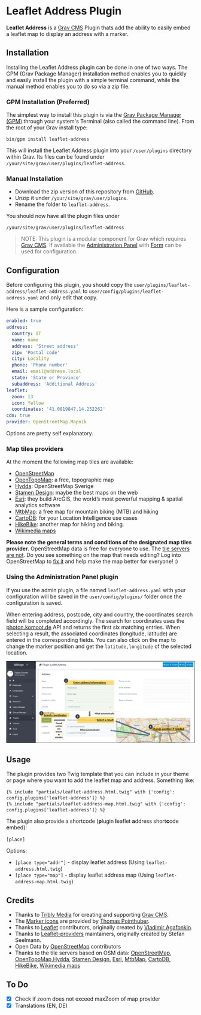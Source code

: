 # Leaflet Address Plugin

**Leaflet Address** is a [Grav CMS](http://github.com/getgrav/grav) Plugin thats add the ability to easily embed a leaflet map to display an address with a marker.

## Installation

Installing the Leaflet Address plugin can be done in one of two ways. The GPM (Grav Package Manager) installation method enables you to quickly and easily install the plugin with a simple terminal command, while the manual method enables you to do so via a zip file.

### GPM Installation (Preferred)

The simplest way to install this plugin is via the [Grav Package Manager (GPM)](http://learn.getgrav.org/advanced/grav-gpm) through your system's Terminal (also called the command line).  From the root of your Grav install type:

    bin/gpm install leaflet-address

This will install the Leaflet Address plugin into your `/user/plugins` directory within Grav. Its files can be found under `/your/site/grav/user/plugins/leaflet-address`.

### Manual Installation

* Download the zip version of this repository from [GitHub](https://github.com/foxfabi/grav-plugin-leaflet-address).
* Unzip it under `/your/site/grav/user/plugins`.
* Rename the folder to `leaflet-address`.

You should now have all the plugin files under

    /your/site/grav/user/plugins/leaflet-address

> NOTE: This plugin is a modular component for Grav which requires [Grav CMS](http://github.com/getgrav/grav). If available the [Administration Panel](https://github.com/getgrav/grav-plugin-admin) with [Form](https://github.com/getgrav/grav-plugin-form) can be used for configuration.

## Configuration

Before configuring this plugin, you should copy the `user/plugins/leaflet-address/leaflet-address.yaml` to `user/config/plugins/leaflet-address.yaml` and only edit that copy.

Here is a sample configuration:

```yaml
enabled: true
address:
  country: IT
  name: name
  address: 'Street address'
  zip: 'Postal code'
  city: Locality
  phone: 'Phone number'
  email: email@address.local
  state: 'State or Province'
  subaddress: 'Additional Address'
leaflet:
  zoom: 13
  icon: Yellow
  coordinates: '41.0819847,14.252262'
cdn: true
provider: OpenStreetMap.Mapnik
```

Options are pretty self explanatory.

### Map tiles providers

At the moment the following map tiles are available:

* [OpenStreetMap](https://maps.openstreetmap.org/)
* [OpenTopoMap](https://opentopomap.org): a free, topographic map
* [Hydda](http://maps.openstreetmap.se): OpenStreetMap Sverige
* [Stamen Design](http://maps.stamen.com): maybe the best maps on the web
* [Esri](https://www.arcgis.com/home/webmap/viewer.html?useExisting=1): they build ArcGIS, the world’s most powerful mapping & spatial analytics software
* [MtbMap](http://maps.mtbmap.cz/): a free map for mountain biking (MTB) and hiking
* [CartoDB](https://maps.carto.com/): for your Location Intelligence use cases
* [HikeBike](https://hikebikemap.org/): another map for hiking and biking.
* [Wikimedia maps](https://maps.wikimedia.org/)

**Please note the general terms and conditions of the designated map tiles provider.**
OpenStreetMap data is free for everyone to use. The [tile servers are not](https://operations.osmfoundation.org/policies/tiles/).
Do you see something on the map that needs editing? Log into OpenStreetMap to [fix it](https://www.openstreetmap.org/fixthemap) and help make the map better for everyone! :)

### Using the Administration Panel plugin

If you use the admin plugin, a file named `leaflet-address.yaml` with your configuration will be saved in the `user/config/plugins/` folder once the configuration is saved.

When entering address, postcode, city and country, the coordinates search field will be completed accordingly. The search for coordinates uses the [photon.komoot.de](https://photon.komoot.de/) API and returns the first six matching entries. When selecting a result, the associated coordinates (longitude, latitude) are entered in the corresponding fields. You can also click on the map to change the marker position and get the `latitude,longitude` of the selected location.

![Leaflet address configuration UI](assets/screenshots/plugin-config-ui.png)

## Usage

The plugin provides two Twig template that you can include in your theme or page where you want to add the leaflet map and address. Something like:

```twig
{% include "partials/leaflet-address.html.twig" with {'config': config.plugins['leaflet-address']} %}
{% include "partials/leaflet-address-map.html.twig" with {'config': config.plugins['leaflet-address']} %}
```

The plugin also provide a shortcode (**p**lugin **l**eaflet **a**ddress short**c**ode **e**mbed):

`[place]`

Options:

* `[place type="addr"]` - display leaflet address (Using `leaflet-address.html.twig`)
* `[place type="map"]` - display leaflet address map (Using `leaflet-address-map.html.twig`)

## Credits

* Thanks to [Tribly Media](https://trilby.media/) for creating and supporting [Grav CMS](https://getgrav.org/).
* The [Marker icons](https://github.com/pointhi/leaflet-color-markers) are provided by [Thomas Pointhuber](https://github.com/pointhi).
* Thanks to [Leaflet](https://leafletjs.com/) contributors, originally created by [Vladimir Agafonkin](https://agafonkin.com/).
* Thanks to [Leaflet-providers](https://github.com/leaflet-extras/leaflet-providers) maintainers, originally created by Stefan Seelmann.
* Open Data by [OpenStreetMap](https://www.openstreetmap.org) contributors
* Thanks to the tile servers based on OSM data: [OpenStreetMap](https://maps.openstreetmap.org/), [OpenTopoMap](https://opentopomap.org),[Hydda](http://maps.openstreetmap.se), [Stamen Design](http://maps.stamen.com), [Esri](https://www.arcgis.com/home/webmap/viewer.html?useExisting=1), [MtbMap](http://maps.mtbmap.cz/), [CartoDB](https://maps.carto.com/), [HikeBike](https://hikebikemap.org/), [Wikimedia maps](https://maps.wikimedia.org/)

## To Do

* [x] Check if zoom does not exceed maxZoom of map provider
* [x] Translations (EN, DE)
